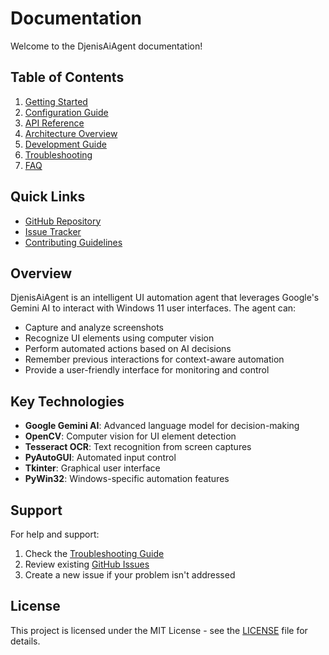 # Documentation

Welcome to the DjenisAiAgent documentation!

## Table of Contents

1. [Getting Started](getting-started.md)
2. [Configuration Guide](configuration.md)
3. [API Reference](api-reference.md)
4. [Architecture Overview](architecture.md)
5. [Development Guide](development.md)
6. [Troubleshooting](troubleshooting.md)
7. [FAQ](faq.md)

## Quick Links

- [GitHub Repository](https://github.com/ejupi-djenis30/DjenisAiAgent)
- [Issue Tracker](https://github.com/ejupi-djenis30/DjenisAiAgent/issues)
- [Contributing Guidelines](../CONTRIBUTING.md)

## Overview

DjenisAiAgent is an intelligent UI automation agent that leverages Google's Gemini AI to interact with Windows 11 user interfaces. The agent can:

- Capture and analyze screenshots
- Recognize UI elements using computer vision
- Perform automated actions based on AI decisions
- Remember previous interactions for context-aware automation
- Provide a user-friendly interface for monitoring and control

## Key Technologies

- **Google Gemini AI**: Advanced language model for decision-making
- **OpenCV**: Computer vision for UI element detection
- **Tesseract OCR**: Text recognition from screen captures
- **PyAutoGUI**: Automated input control
- **Tkinter**: Graphical user interface
- **PyWin32**: Windows-specific automation features

## Support

For help and support:

1. Check the [Troubleshooting Guide](troubleshooting.md)
2. Review existing [GitHub Issues](https://github.com/ejupi-djenis30/DjenisAiAgent/issues)
3. Create a new issue if your problem isn't addressed

## License

This project is licensed under the MIT License - see the [LICENSE](../LICENSE) file for details.
